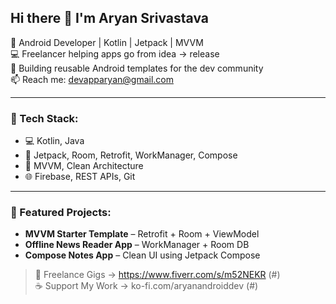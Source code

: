 ## Hi there 👋 I'm Aryan Srivastava

🧠 Android Developer | Kotlin | Jetpack | MVVM  
💻 Freelancer helping apps go from idea → release  
🌱 Building reusable Android templates for the dev community  
📫 Reach me: devapparyan@gmail.com

---

### 🚀 Tech Stack:
- 💻 Kotlin, Java
- 📱 Jetpack, Room, Retrofit, WorkManager, Compose
- 🧩 MVVM, Clean Architecture
- 🌐 Firebase, REST APIs, Git

---

### 🧰 Featured Projects:
- **MVVM Starter Template** – Retrofit + Room + ViewModel  
- **Offline News Reader App** – WorkManager + Room DB  
- **Compose Notes App** – Clean UI using Jetpack Compose  

> 🧩 Freelance Gigs → https://www.fiverr.com/s/m52NEKR (#)  
> ☕ Support My Work → ko-fi.com/aryanandroiddev (#)
